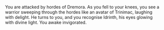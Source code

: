 You are attacked by hordes of Dremora. As you fell to your knees, you see a warrior sweeping through the hordes like an avatar of Trinimac, laughing with delight. He turns to you, and you recognise Idrinth, his eyes glowing with divine light. You awake invigorated.
